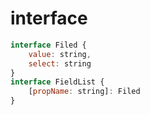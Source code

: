 # interface

```js
interface Filed {
    value: string,
    select: string
}
interface FieldList {
    [propName: string]: Filed
}
```